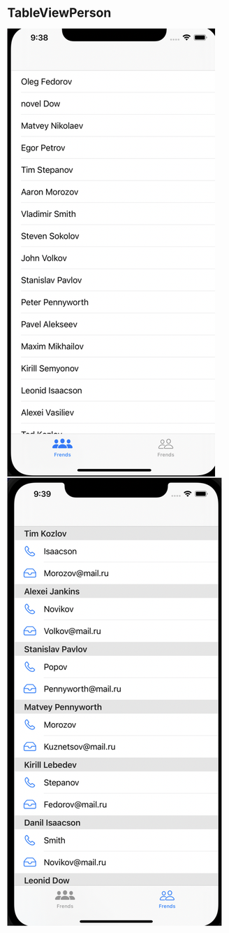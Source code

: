 # TableViewPerson


![](https://github.com/IgorChumikov/TableViewPerson/blob/main/TableViewPerson/Assets.xcassets/2.imageset/2.png)
![](https://github.com/IgorChumikov/TableViewPerson/blob/main/TableViewPerson/Assets.xcassets/1.imageset/1.png)
